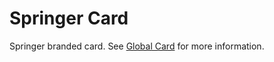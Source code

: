 # Springer Card

Springer branded card. See [Global Card](https://github.com/springernature/frontend-toolkits/tree/master/toolkits/global/packages/global-card) for more information.
